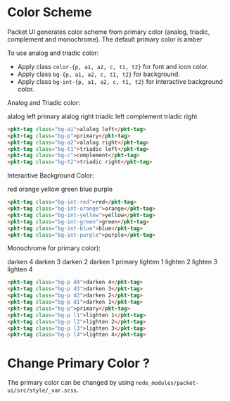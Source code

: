 # Color Scheme
Packet UI generates color scheme from primary color (analog, triadic, complement
and monochrome). The default primary color is <span class="pkt-tag">amber</span>

To use analog and triadic color:
- Apply class `color-{p, a1, a2, c, t1, t2}` for font and icon color.
- Apply class `bg-{p, a1, a2, c, t1, t2}` for background.
- Apply class `bg-int-{p, a1, a2, c, t1, t2}` for interactive background color.

Analog and Triadic color:
<div class="flex">
    <pkt-tag class="bg-a1">alalog left</pkt-tag>
    <pkt-tag class="bg-p">primary</pkt-tag>
    <pkt-tag class="bg-a2">alalog right</pkt-tag>
    <pkt-tag class="bg-t1">triadic left</pkt-tag>
    <pkt-tag class="bg-c">complement</pkt-tag>
    <pkt-tag class="bg-t2">triadic right</pkt-tag>
</div>

```html
<pkt-tag class="bg-a1">alalog left</pkt-tag>
<pkt-tag class="bg-p">primary</pkt-tag>
<pkt-tag class="bg-a2">alalog right</pkt-tag>
<pkt-tag class="bg-t1">triadic left</pkt-tag>
<pkt-tag class="bg-c">complement</pkt-tag>
<pkt-tag class="bg-t2">triadic right</pkt-tag>
```

Interactive Background Color:
<div class="flex">
    <pkt-tag class="bg-int-red">red</pkt-tag>
    <pkt-tag class="bg-int-orange">orange</pkt-tag>
    <pkt-tag class="bg-int-yellow">yellow</pkt-tag>
    <pkt-tag class="bg-int-green">green</pkt-tag>
    <pkt-tag class="bg-int-blue">blue</pkt-tag>
    <pkt-tag class="bg-int-purple">purple</pkt-tag>
</div>

```html
<pkt-tag class="bg-int-red">red</pkt-tag>
<pkt-tag class="bg-int-orange">orange</pkt-tag>
<pkt-tag class="bg-int-yellow">yellow</pkt-tag>
<pkt-tag class="bg-int-green">green</pkt-tag>
<pkt-tag class="bg-int-blue">blue</pkt-tag>
<pkt-tag class="bg-int-purple">purple</pkt-tag>
```

Monochrome for primary color):
<div class="flex">
    <pkt-tag class="bg-p d4">darken 4</pkt-tag>
    <pkt-tag class="bg-p d3">darken 3</pkt-tag>
    <pkt-tag class="bg-p d2">darken 2</pkt-tag>
    <pkt-tag class="bg-p d1">darken 1</pkt-tag>
    <pkt-tag class="bg-p">primary</pkt-tag>
    <pkt-tag class="bg-p l1">lighten 1</pkt-tag>
    <pkt-tag class="bg-p l2">lighten 2</pkt-tag>
    <pkt-tag class="bg-p l3">lighten 3</pkt-tag>
    <pkt-tag class="bg-p l4">lighten 4</pkt-tag>
</div>

```html
<pkt-tag class="bg-p d4">darken 4</pkt-tag>
<pkt-tag class="bg-p d3">darken 3</pkt-tag>
<pkt-tag class="bg-p d2">darken 2</pkt-tag>
<pkt-tag class="bg-p d1">darken 1</pkt-tag>
<pkt-tag class="bg-p">primary</pkt-tag>
<pkt-tag class="bg-p l1">lighten 1</pkt-tag>
<pkt-tag class="bg-p l2">lighten 2</pkt-tag>
<pkt-tag class="bg-p l3">lighten 3</pkt-tag>
<pkt-tag class="bg-p l4">lighten 4</pkt-tag>
```

# Change Primary Color ?
The primary color can be changed by using `node_modules/packet-ui/src/style/_var.scss`.
